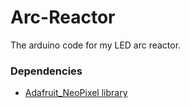 # Arc-Reactor
The arduino code for my LED arc reactor.
### Dependencies
- [Adafruit_NeoPixel library](https://github.com/adafruit/Adafruit_NeoPixel)
